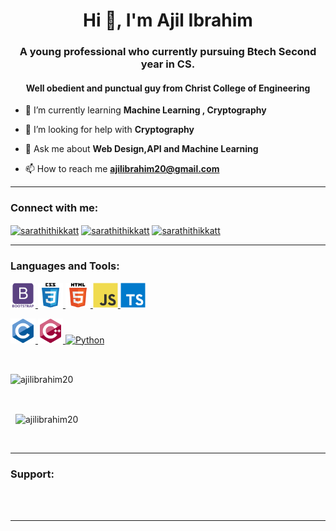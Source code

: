 
<h1 align="center">Hi 👋, I'm Ajil Ibrahim</h1>
<h3 align="center">A young professional who currently pursuing Btech Second year in CS.</h3>
<h4 align="center">Well obedient and punctual guy from Christ College of Engineering</h4>



- 🌱 I’m currently learning **Machine Learning , Cryptography**

- 🤝 I’m looking for help with **Cryptography**

- 💬 Ask me about **Web Design,API and Machine Learning**

- 📫 How to reach me **ajilibrahim20@gmail.com**
  
---


<h3 align="left">Connect with me:</h3>
<p align="left">
<a href="https://linkedin.com/in/ajilibrahim20" target="blank"><img align="center" src="https://raw.githubusercontent.com/rahuldkjain/github-profile-readme-generator/master/src/images/icons/Social/linked-in-alt.svg" alt="sarathithikkatt" height="30" width="40" /></a>
<a href="https://fb.com/ajil.ibrahim.16" target="blank"><img align="center" src="https://raw.githubusercontent.com/rahuldkjain/github-profile-readme-generator/master/src/images/icons/Social/facebook.svg" alt="sarathithikkatt" height="30" width="40" /></a>
<a href="https://instagram.com/ajilibrahim4567" target="blank"><img align="center" src="https://raw.githubusercontent.com/rahuldkjain/github-profile-readme-generator/master/src/images/icons/Social/instagram.svg" alt="sarathithikkatt" height="30" width="40" /></a>

</p>

---

<h3 align="left">Languages and Tools:</h3>
<p align="left">

<!-- WEB -->
<a href="https://getbootstrap.com" target="_blank"> <img src="https://raw.githubusercontent.com/devicons/devicon/master/icons/bootstrap/bootstrap-plain-wordmark.svg" alt="bootstrap" width="40" height="40"/> </a> 
<a href="https://www.w3schools.com/css/" target="_blank"> <img src="https://raw.githubusercontent.com/devicons/devicon/master/icons/css3/css3-original-wordmark.svg" alt="css3" width="40" height="40"/> </a> 
<a href="https://www.w3.org/html/" target="_blank"> <img src="https://raw.githubusercontent.com/devicons/devicon/master/icons/html5/html5-original-wordmark.svg" alt="html5" width="40" height="40"/> </a> 
<a href="https://developer.mozilla.org/en-US/docs/Web/JavaScript" target="_blank"> <img src="https://raw.githubusercontent.com/devicons/devicon/master/icons/javascript/javascript-original.svg" alt="javascript" width="40" height="40"/> </a> 
<a href="https://www.typescriptlang.org/" target="_blank"> <img src="https://raw.githubusercontent.com/devicons/devicon/master/icons/typescript/typescript-original.svg" alt="typescript" width="40" height="40"/> </a> 

<!-- Languages -->
<a href="https://www.cprogramming.com/" target="_blank"> <img src="https://raw.githubusercontent.com/devicons/devicon/master/icons/c/c-original.svg" alt="c" width="40" height="40"/> </a> 
<a href="https://www.w3schools.com/cpp/" target="_blank"> <img src="https://raw.githubusercontent.com/devicons/devicon/master/icons/cplusplus/cplusplus-original.svg" alt="cplusplus" width="40" height="40"/> </a> 
<a href="https://www.python.org" target="_blank"> <img alt="Python" width="40"  height="40" src="https://upload.wikimedia.org/wikipedia/commons/thumb/c/c3/Python-logo-notext.svg/768px-Python-logo-notext.svg.png"/> </a>




<br>
<p><img align="center" src="https://github-readme-stats.vercel.app/api/top-langs?username=ajilibrahim20&show_icons=true&theme=dark&locale=en&layout=compact" alt="ajilibrahim20" /></p>

<br>
<p>&nbsp
<img align="center" src="https://github-readme-stats.vercel.app/api?username=ajilibrahim20&show_icons=true&theme=dark&title_color=d9d9d9&text_color=dfdddd&locale=en" alt="ajilibrahim20" /></p>

<br>

---

<h3 align="left">Support:</h3>
<p>
  

<br>
<br>

---
